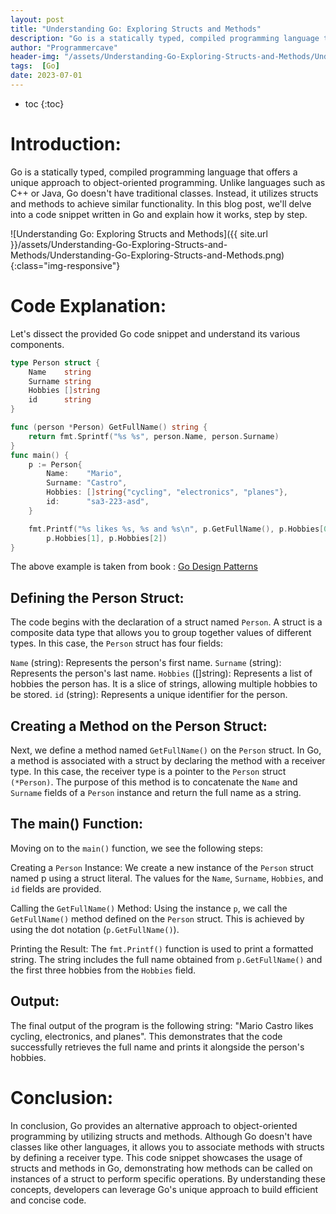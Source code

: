 ```yaml
---
layout: post
title: "Understanding Go: Exploring Structs and Methods"
description: "Go is a statically typed, compiled programming language that offers a unique approach to object-oriented programming. Unlike languages such as C++ or Java, Go doesn't have traditional classes. Instead, it utilizes structs and methods to achieve similar functionality. In this blog post, we'll delve into a code snippet written in Go and explain how it works, step by step."
author: "Programmercave"
header-img: "/assets/Understanding-Go-Exploring-Structs-and-Methods/Understanding-Go-Exploring-Structs-and-Methods.png"
tags:  [Go]
date: 2023-07-01
---
```

* toc
{:toc}

# Introduction:

Go is a statically typed, compiled programming language that offers a unique approach to object-oriented programming. Unlike languages such as C++ or Java, Go doesn't have traditional classes. Instead, it utilizes structs and methods to achieve similar functionality. In this blog post, we'll delve into a code snippet written in Go and explain how it works, step by step.

![Understanding Go: Exploring Structs and Methods]({{ site.url }}/assets/Understanding-Go-Exploring-Structs-and-Methods/Understanding-Go-Exploring-Structs-and-Methods.png){:class="img-responsive"}

# Code Explanation:

Let's dissect the provided Go code snippet and understand its various components.

```go
type Person struct {
	Name    string
	Surname string
	Hobbies []string
	id      string
}

func (person *Person) GetFullName() string {
	return fmt.Sprintf("%s %s", person.Name, person.Surname)
}
func main() {
	p := Person{
		Name:    "Mario",
		Surname: "Castro",
		Hobbies: []string{"cycling", "electronics", "planes"},
		id:      "sa3-223-asd",
	}

	fmt.Printf("%s likes %s, %s and %s\n", p.GetFullName(), p.Hobbies[0],
		p.Hobbies[1], p.Hobbies[2])
}
```

The above example is taken from book : [Go Design Patterns](https://amzn.to/3NVFsb5)

## Defining the Person Struct:

The code begins with the declaration of a struct named `Person`. A struct is a composite data type that allows you to group together values of different types. In this case, the `Person` struct has four fields:

`Name` (string): Represents the person's first name.
`Surname` (string): Represents the person's last name.
`Hobbies` ([]string): Represents a list of hobbies the person has. It is a slice of strings, allowing multiple hobbies to be stored.
`id` (string): Represents a unique identifier for the person.

## Creating a Method on the Person Struct:

Next, we define a method named `GetFullName()` on the `Person` struct. In Go, a method is associated with a struct by declaring the method with a receiver type. In this case, the receiver type is a pointer to the `Person` struct `(*Person)`. The purpose of this method is to concatenate the `Name` and `Surname` fields of a `Person` instance and return the full name as a string.

## The main() Function:

Moving on to the `main()` function, we see the following steps:

Creating a `Person` Instance: We create a new instance of the `Person` struct named p using a struct literal. The values for the `Name`, `Surname`, `Hobbies`, and `id` fields are provided.

Calling the `GetFullName()` Method: Using the instance `p`, we call the `GetFullName()` method defined on the `Person` struct. This is achieved by using the dot notation (`p.GetFullName()`).

Printing the Result: The `fmt.Printf()` function is used to print a formatted string. The string includes the full name obtained from `p.GetFullName()` and the first three hobbies from the `Hobbies` field.

## Output:

The final output of the program is the following string: "Mario Castro likes cycling, electronics, and planes". This demonstrates that the code successfully retrieves the full name and prints it alongside the person's hobbies.

# Conclusion:

In conclusion, Go provides an alternative approach to object-oriented programming by utilizing structs and methods. Although Go doesn't have classes like other languages, it allows you to associate methods with structs by defining a receiver type. This code snippet showcases the usage of structs and methods in Go, demonstrating how methods can be called on instances of a struct to perform specific operations. By understanding these concepts, developers can leverage Go's unique approach to build efficient and concise code.